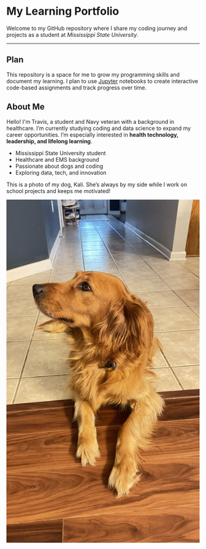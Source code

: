 # My Learning Portfolio

Welcome to my GitHub repository where I share my coding journey and projects as a student at *Mississippi State University*.

---

## Plan

This repository is a space for me to grow my programming skills and document my learning. I plan to use [Jupyter](https://jupyter.org) notebooks to create interactive code-based assignments and track progress over time.

## About Me

Hello! I'm Travis, a student and Navy veteran with a background in healthcare. I’m currently studying coding and data science to expand my career opportunities. I’m especially interested in **health technology, leadership, and lifelong learning**.

- Mississippi State University student  
- Healthcare and EMS background  
- Passionate about dogs and coding  
- Exploring data, tech, and innovation  

This is a photo of my dog, Kali. She’s always by my side while I work on school projects and keeps me motivated!

![Kali relaxing while I study](IMG_4352.jpg "My dog Kali")
